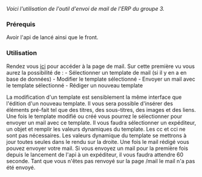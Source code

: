 *Voici l'utilisation de l'outil d'envoi de mail de l'ERP du groupe 3.*
### Prérequis
Avoir l'api de lancé ainsi que le front.

### Utilisation
Rendez vous [ici](http://localhost:4200/mail) pour accéder à la page de mail. Sur cette première vu vous aurez la possibilité de : 
	- Sélectionner un template de mail (si il y en a en base de données)
	- Modifier le template sélectionné
	- Envoyer un mail avec le template sélectionné
	- Rédiger un nouveau template

La modification d'un template est sensiblement la même interface que l'édition d'un nouveau template. Il vous sera possible d'insérer des éléments pré-fait tel que des titres, des sous-titres, des images et des liens.
Une fois le template modifié ou créé vous pourrez le sélectionner pour envoyer un mail avec ce template.
Il vous faudra sélectionner un expéditeur, un objet et remplir les valeurs dynamiques du template. Les cc et cci ne sont pas nécessaires.
Les valeurs dynamique du template se mettrons à jour toutes seules dans le rendu sur la droite.
Une fois le mail rédigé vous pouvez envoyer votre mail. Si vous envoyez un mail pour la première fois depuis le lancement de l'api à un expéditeur, il vous faudra attendre 60 seconde. Tant que vous n'êtes pas renvoyé sur la page /mail le mail n'a pas été envoyé.


